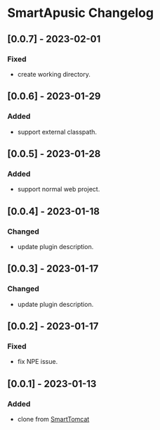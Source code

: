 <!-- Keep a Changelog guide -> https://keepachangelog.com -->

# SmartApusic Changelog

## [0.0.7] - 2023-02-01
### Fixed

- create working directory.

## [0.0.6] - 2023-01-29
### Added

- support external classpath.

## [0.0.5] - 2023-01-28
### Added

- support normal web project.

## [0.0.4] - 2023-01-18
### Changed
- update plugin description.

## [0.0.3] - 2023-01-17
### Changed

- update plugin description.

## [0.0.2] - 2023-01-17
### Fixed

- fix NPE issue.

## [0.0.1] - 2023-01-13
### Added

- clone from [SmartTomcat](https://github.com/zengkid/SmartTomcat)

